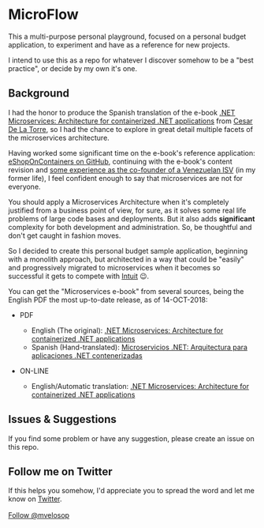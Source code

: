 # MicroFlow

This a multi-purpose personal playground, focused on a personal budget application, to experiment and have as a reference for new projects.

I intend to use this as a repo for whatever I discover somehow to be a "best practice", or decide by my own it's one.

## Background

I had the honor to produce the Spanish translation of the e-book [.NET Microservices: Architecture for containerized .NET applications](https://aka.ms/microservicesebook) from [Cesar De La Torre](https://social.msdn.microsoft.com/profile/Cesar+de+la+Torre+%5BMSFT%5D), so I had the chance to explore in great detail multiple facets of the microservices architecture.

Having worked some significant time on the e-book's reference application: [eShopOnContainers on GitHub](https://github.com/dotnet-architecture/eShopOnContainers), continuing with the e-book's content revision and [some experience as the co-founder of a Venezuelan ISV](https://www.linkedin.com/in/miguelvelosop/?locale=en_US) (in my former life), I feel confident enough to say that microservices are not for everyone.

You should apply a Microservices Architecture when it's completely justified from a business point of view, for sure, as it solves some real life problems of large code bases and deployments. But it also adds **significant** complexity for both development and administration. So, be thoughtful and don't get caught in fashion moves.

So I decided to create this personal budget sample application, beginning with a monolith approach, but architected in a way that could be "easily" and progressively migrated to microservices when it becomes so successful it gets to compete with [Intuit](https://www.intuit.com/) 😉.

You can get the "Microservices e-book" from several sources, being the English PDF the most up-to-date release, as of 14-OCT-2018:

* PDF
  * English (The original): [.NET Microservices: Architecture for containerized .NET applications](https://aka.ms/microservicesebook)
  * Spanish (Hand-translated): [Microservicios .NET: Arquitectura para aplicaciones .NET contenerizadas](https://aka.ms/microservicesebook-es-es)

* ON-LINE
  * English/Automatic translation: [.NET Microservices: Architecture for containerized .NET applications](https://docs.microsoft.com/dotnet/standard/microservices-architecture/)

## Issues & Suggestions

If you find some problem or have any suggestion, please create an issue on this repo.

## Follow me on Twitter

If this helps you somehow, I'd appreciate you to spread the word and let me know on [Twitter](https://twitter.com/mvelosop).

<div style="float: left; padding-top: 2px;">
  <a href="https://twitter.com/mvelosop?ref_src=twsrc%5Etfw" class="twitter-follow-button" data-show-count="false" data-size="large">Follow @mvelosop</a>
  <script async src="https://platform.twitter.com/widgets.js" charset="utf-8"></script>
</div>
